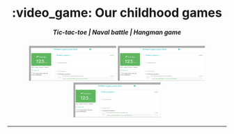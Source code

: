 <h1 align="center">
	:video_game: Our childhood games
</h1>

<p align="center">
	<b><i>Tic-tac-toe | Naval battle | Hangman game</i></b><br>
</p>


<h3 align="center">
<img src="https://github.com/fiborges/42SchoolProjects/blob/main/GetNextLine/Screenshot%202022-11-20%20at%2014.57.04.png" width="200" height="80"/>
	
<img src="https://github.com/fiborges/42SchoolProjects/blob/main/GetNextLine/Screenshot%202022-11-20%20at%2014.57.04.png" width="200" height="80"/>

<img src="https://github.com/fiborges/42SchoolProjects/blob/main/GetNextLine/Screenshot%202022-11-20%20at%2014.57.04.png" width="200" height="80"/>

</h3>

---

